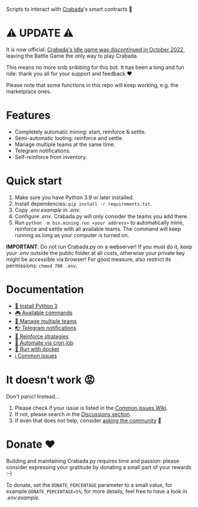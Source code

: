 Scripts to interact with [Crabada](https://www.crabada.com)'s smart contracts 🦀

# ⚠️ UPDATE ⚠️

It is now official: [Crabada's Idle game was discontinued in October 2022](https://twitter.com/PlayCrabada/status/1578550824329879552), leaving the Battle Game the only way to play Crabada.

This means no more snib snibbing for this bot. It has been a long and fun ride: thank you all for your support and feedback ❤️

Please note that some functions in this repo will keep working, e.g. the marketplace ones.

# Features

- Completely automatic mining: start, reinforce & settle.
- Semi-automatic looting: reinforce and settle.
- Manage multiple teams at the same time.
- Telegram notifications.
- Self-reinforce from inventory.

# Quick start

1. Make sure you have Python 3.9 or later installed.
2. Install dependencies: `pip install -r requirements.txt`.
3. Copy _.env.example_ in _.env_.
4. Configure _.env_. Crabada.py will only consider the teams you add there.
5. Run `python -m bin.mining.run <your address>` to automatically mine, reinforce and settle with all available teams. The command will keep running as long as your computer is turned on.

**IMPORTANT**: Do not run Crabada.py on a webserver! If you must do it, keep your _.env_ outside the public folder at all costs, otherwise your private key might be accessible via browser! For good measure, also restrict its permissions: `chmod 700 .env`.

# Documentation

- [💾 Install Python 3](https://github.com/coccoinomane/crabada.py/wiki/%F0%9F%92%BE--Install-Python-3)
- [🎮 Available commands](https://github.com/coccoinomane/crabada.py/wiki/%F0%9F%8E%AE-Available-commands)
- [🦀 Manage multiple teams](https://github.com/coccoinomane/crabada.py/wiki/%F0%9F%A6%80-Manage-multiple-teams)
- [📭 Telegram notifications](https://github.com/coccoinomane/crabada.py/wiki/%F0%9F%93%AD-Telegram-notifications)
- [💪 Reinforce strategies](https://github.com/coccoinomane/crabada.py/wiki/%F0%9F%92%AA-Reinforce-strategies)
- [🤖 Automate via cron job](https://github.com/coccoinomane/crabada.py/wiki/%F0%9F%A4%96-Automate-via-cron-job)
- [🐳 Run with docker](https://github.com/coccoinomane/crabada.py/wiki/%F0%9F%90%B3--Run-with-docker)
- [ℹ️ Common issues](https://github.com/coccoinomane/crabada.py/wiki/%E2%84%B9%EF%B8%8F-Common-issues)

# It doesn't work 😡

Don't panic! Instead...

1. Please check if your issue is listed in the [Common issues Wiki](https://github.com/coccoinomane/crabada.py/wiki/%E2%84%B9%EF%B8%8F-Common-issues).
2. If not, please search in the [Discussions section](https://github.com/coccoinomane/crabada.py/discussions/).
3. If even that does not help, consider [asking the community](https://github.com/coccoinomane/crabada.py/discussions/new) 🙂

# Donate ❤️

Building and maintaining Crabada.py requires time and passion: please consider expressing your gratitude by donating a small part of your rewards :-)

To donate, set the `DONATE_PERCENTAGE` parameter to a small value, for example `DONATE_PERCENTAGE=5%`; for more details, feel free to have a look in _.env.example_.
